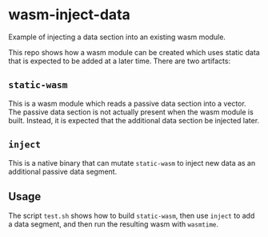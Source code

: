 # wasm-inject-data
Example of injecting a data section into an existing wasm module.

This repo shows how a wasm module can be created which uses static data that is expected to be added at a later time.
There are two artifacts:

## `static-wasm`
This is a wasm module which reads a passive data section into a vector.
The passive data section is not actually present when the wasm module is built.
Instead, it is expected that the additional data section be injected later.

## `inject`
This is a native binary that can mutate `static-wasm` to inject new data as an additional passive data segment.

## Usage
The script `test.sh` shows how to build `static-wasm`, then use `inject` to add a data segment, and then run the resulting wasm with `wasmtime`.
